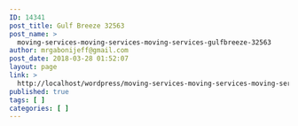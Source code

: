 ```yaml
---
ID: 14341
post_title: Gulf Breeze 32563
post_name: >
  moving-services-moving-services-moving-services-gulfbreeze-32563
author: mrgabonijeff@gmail.com
post_date: 2018-03-28 01:52:07
layout: page
link: >
  http://localhost/wordpress/moving-services-moving-services-moving-services-gulfbreeze-32563/
published: true
tags: [ ]
categories: [ ]
---
```

